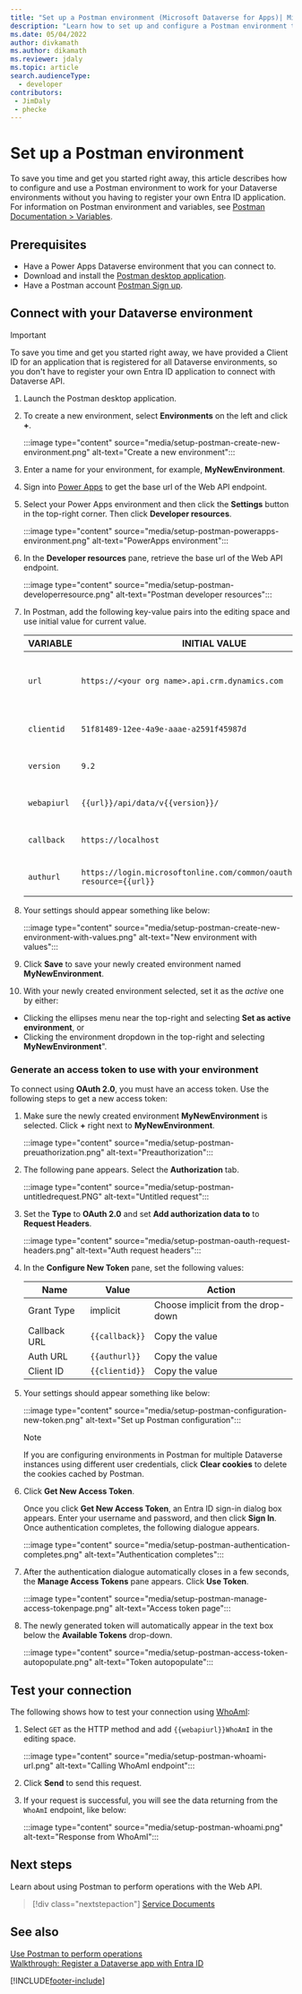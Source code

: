 ```yaml
---
title: "Set up a Postman environment (Microsoft Dataverse for Apps)| MicrosoftDocs"
description: "Learn how to set up and configure a Postman environment that connects with Microsoft Dataverse environments."
ms.date: 05/04/2022
author: divkamath
ms.author: dikamath
ms.reviewer: jdaly
ms.topic: article
search.audienceType: 
  - developer
contributors:
 - JimDaly
 - phecke
---
```


# Set up a Postman environment

 To save you time and get you started right away, this article describes how to configure and use a Postman environment to work for your Dataverse environments without you having to register your own Entra ID application. For information on Postman environment and variables, see [Postman Documentation > Variables](https://learning.postman.com/docs/sending-requests/managing-environments).

## Prerequisites

* Have a Power Apps Dataverse environment that you can connect to. 
* Download and install the [Postman desktop application](https://www.getpostman.com/apps).
* Have a Postman account [Postman Sign up](https://identity.getpostman.com/signup).

<a name="bkmk_connectcds"></a> 

## Connect with your Dataverse environment

> [!IMPORTANT]
> To save you time and get you started right away, we have provided a Client ID for an application that is registered for all Dataverse environments, so you don't have to register your own Entra ID application to connect with Dataverse API.

1. Launch the Postman desktop application. 
1. To create a new environment, select **Environments** on the left and click <b>+</b>.
  
   :::image type="content" source="media/setup-postman-create-new-environment.png" alt-text="Create a new environment":::
   
1. Enter a name for your environment, for example, <b>MyNewEnvironment</b>. 
1. Sign into [Power Apps](https://make.powerapps.com/) to get the base url of the Web API endpoint. 
1. Select your Power Apps environment and then click the <b>Settings</b> button in the top-right corner. Then click <b>Developer resources</b>.

    :::image type="content" source="media/setup-postman-powerapps-environment.png" alt-text="PowerApps environment":::
    
1. In the **Developer resources** pane, retrieve the base url of the Web API endpoint.

    :::image type="content" source="media/setup-postman-developerresource.png" alt-text="Postman developer resources":::
    
1. In Postman, add the following key-value pairs into the editing space and use initial value for current value.

   | VARIABLE | INITIAL VALUE | ACTION |
   |----|---|---|
   |`url`| `https://<your org name>.api.crm.dynamics.com` | Use the base url of the Web API endpoint|
   |`clientid`|`51f81489-12ee-4a9e-aaae-a2591f45987d`| Copy the value|
   |`version`|`9.2`| Copy the value | 
   |`webapiurl`|`{{url}}/api/data/v{{version}}/`| Copy the value |
   |`callback`|`https://localhost`| Copy the value |
   |`authurl`|`https://login.microsoftonline.com/common/oauth2/authorize?resource={{url}}`| Copy the value |

1. Your settings should appear something like below:

    :::image type="content" source="media/setup-postman-create-new-environment-with-values.png" alt-text="New environment with values":::     
   
1. Click **Save** to save your newly created environment named <b>MyNewEnvironment</b>.

1. With your newly created environment selected, set it as the *active* one by either:
  - Clicking the ellipses menu near the top-right and selecting **Set as active environment**, or
  - Clicking the environment dropdown in the top-right and selecting **MyNewEnvironment**".

### Generate an access token to use with your environment

To connect using **OAuth 2.0**, you must have an access token. Use the following steps to get a new access token:

1. Make sure the newly created environment <b>MyNewEnvironment</b> is selected. Click <b>+</b> right next to <b>MyNewEnvironment</b>. 

    :::image type="content" source="media/setup-postman-preuathorization.png" alt-text="Preauthorization":::
    
1. The following pane appears. Select the **Authorization** tab. 

    :::image type="content" source="media/setup-postman-untitledrequest.PNG" alt-text="Untitled request":::
    
1. Set the **Type** to **OAuth 2.0** and set **Add authorization data to** to **Request Headers**.

    :::image type="content" source="media/setup-postman-oauth-request-headers.png" alt-text="Auth request headers":::
    
1. In the **Configure New Token** pane, set the following values: 
   
   | Name | Value | Action |
   |----|---|---|
   |Grant Type| implicit| Choose implicit from the drop-down |
   |Callback URL| `{{callback}}`| Copy the value |
   |Auth URL|`{{authurl}}`| Copy the value |  
   |Client ID|`{{clientid}}`| Copy the value |  

1. Your settings should appear something like below: 
    
    :::image type="content" source="media/setup-postman-configuration-new-token.png" alt-text="Set up Postman configuration":::

   > [!NOTE]
   > If you are configuring environments in Postman for multiple Dataverse instances using different user credentials, click **Clear cookies** to delete the cookies cached by Postman. 
    
1. Click **Get New Access Token**. 
   
   Once you click **Get New Access Token**, an Entra ID sign-in dialog box appears. Enter your username and password, and then click **Sign In**. Once authentication completes, the following dialogue appears.

    :::image type="content" source="media/setup-postman-authentication-completes.png" alt-text="Authentication completes":::

1. After the authentication dialogue automatically closes in a few seconds, the **Manage Access Tokens** pane appears. Click **Use Token**. 

    :::image type="content" source="media/setup-postman-manage-access-tokenpage.png" alt-text="Access token page":::

1. The newly generated token will automatically appear in the text box below the **Available Tokens** drop-down.

    :::image type="content" source="media/setup-postman-access-token-autopopulate.png" alt-text="Token autopopulate":::

## Test your connection 

The following shows how to test your connection using [WhoAmI](xref:Microsoft.Dynamics.CRM.WhoAmI):

1. Select `GET` as the HTTP method and add `{{webapiurl}}WhoAmI` in the editing space.

    :::image type="content" source="media/setup-postman-whoami-url.png" alt-text="Calling WhoAmI endpoint":::
   
1. Click **Send** to send this request.
1. If your request is successful, you will see the data returning from the `WhoAmI` endpoint, like below:

    :::image type="content" source="media/setup-postman-whoami.png" alt-text="Response from WhoAmI":::

## Next steps

Learn about using Postman to perform operations with the Web API.

> [!div class="nextstepaction"]
> [Service Documents](use-postman-perform-operations.md)<br/>

## See also

[Use Postman to perform operations](use-postman-perform-operations.md)<br/>
[Walkthrough: Register a Dataverse app with Entra ID](../walkthrough-register-app-azure-active-directory.md)

[!INCLUDE[footer-include](../../../includes/footer-banner.md)]
